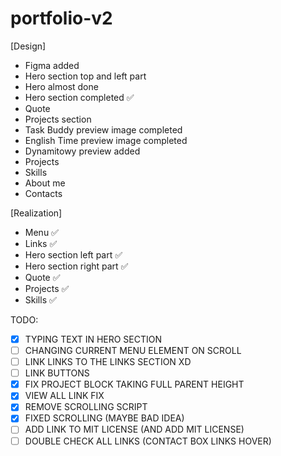 # portfolio-v2

[Design]
- Figma added
- Hero section top and left part
- Hero almost done
- Hero section completed ✅
- Quote
- Projects section
- Task Buddy preview image completed
- English Time preview image completed
- Dynamitowy preview added
- Projects
- Skills
- About me
- Contacts

[Realization]
- Menu ✅
- Links ✅
- Hero section left part ✅
- Hero section right part ✅
- Quote ✅
- Projects ✅
- Skills ✅

TODO:

- [x] TYPING TEXT IN HERO SECTION
- [ ] CHANGING CURRENT MENU ELEMENT ON SCROLL
- [ ] LINK LINKS TO THE LINKS SECTION XD
- [ ] LINK BUTTONS
- [x] FIX PROJECT BLOCK TAKING FULL PARENT HEIGHT
- [x] VIEW ALL LINK FIX
- [x] REMOVE SCROLLING SCRIPT
- [x] FIXED SCROLLING (MAYBE BAD IDEA)
- [ ] ADD LINK TO MIT LICENSE (AND ADD MIT LICENSE)
- [ ] DOUBLE CHECK ALL LINKS (CONTACT BOX LINKS HOVER)